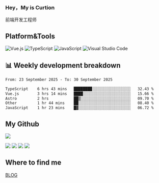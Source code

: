### Hey，My is Curtion
前端开发工程师
## Platform&Tools

![Vue.js](https://img.shields.io/badge/-Vue.js-4FC08D?style=flat-square&logo=Vue.js&logoColor=white)
![TypeScript](https://img.shields.io/badge/-TypeScript-007ACC?style=flat-square&logo=typescript&logoColor=white)
![JavaScript](https://img.shields.io/badge/-JavaScript-F7DF1E?style=flat-square&logo=javascript&logoColor=black)
![Visual Studio Code](https://img.shields.io/badge/-VSCode-007ACC?style=flat-square&logo=Visual-Studio-Code&logoColor=white)

## 📊 Weekly development breakdown

<!--START_SECTION:waka-->

```txt
From: 23 September 2025 - To: 30 September 2025

TypeScript    6 hrs 43 mins   ████████░░░░░░░░░░░░░░░░░   32.43 %
Vue.js        3 hrs 14 mins   ████░░░░░░░░░░░░░░░░░░░░░   15.66 %
Astro         2 hrs           ██▒░░░░░░░░░░░░░░░░░░░░░░   09.70 %
Other         1 hr 44 mins    ██░░░░░░░░░░░░░░░░░░░░░░░   08.40 %
JavaScript    1 hr 23 mins    █▓░░░░░░░░░░░░░░░░░░░░░░░   06.72 %
```

<!--END_SECTION:waka-->

## My Github

![](http://github-profile-summary-cards.vercel.app/api/cards/profile-details?username=curtion&theme=nord_bright)

![](http://github-profile-summary-cards.vercel.app/api/cards/stats?username=curtion&theme=nord_bright)
![](http://github-profile-summary-cards.vercel.app/api/cards/productive-time?username=curtion&theme=nord_bright&utcOffset=8)
![](http://github-profile-summary-cards.vercel.app/api/cards/repos-per-language?username=curtion&theme=nord_bright)
![](http://github-profile-summary-cards.vercel.app/api/cards/most-commit-language?username=curtion&theme=nord_bright)

## Where to find me

[BLOG](https://blog.3gxk.net)

